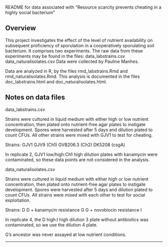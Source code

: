 README for data associated with “Resource scarcity prevents cheating in a highly social bacterium”

## Overview
This project investigates the effect of the level of nutrient availability on subsequent proficiency of sporulation in a cooperatively sporulating soil bacterium. It comprises two experiments. The raw data from these experiments may be found in the files:
data_labstrains.csv
data_naturalisolates.csv
Data were collected by Pauline Manhes.

Data are analyzed in R, by the files rmd_labstrains.Rmd and rmd_naturalisolates.Rmd. This analysis is documented in the files doc_labstrains.html and doc_naturalisolates.html.

## Notes on data files
data_labstrains.csv

Strains were cultured in liquid medium with either high or low nutrient concentration, then plated onto nutrient-free agar plates to instigate development. Spores were harvested after 5 days and dilution plated to count CFUs. All other strains were mixed with GJV1 to test for cheating.

Strains:
GJV1
GJV9 (Ch1)
GVB206.3 (Ch2)
DK5208 (csgA)

In replicate 2, GJV1 low/high:Ch1 high dilution plates with kanamycin were contaminated, so these data points are not considered in the analysis.

data_naturalisolates.csv

Strains were cultured in liquid medium with either high or low nutrient concentration, then plated onto nutrient-free agar plates to instigate development. Spores were harvested after 5 days and dilution plated to count CFUs. All strains were mixed with each other to test for social exploitation.

Strains:
D
D + kanamycin resistance
G
G + novobiocin resistance
I

In replicate 4, the D high:I high dilution 3 plate without antibiotics was contaminated, so we use the dilution 4 plate.

G’s ancestor was never assayed at low nutrient conditions.

---------
